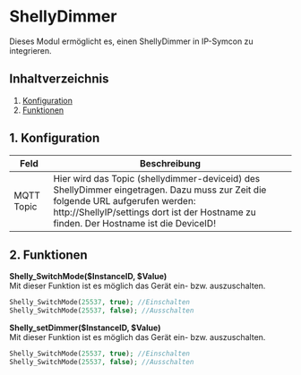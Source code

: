 # ShellyDimmer
   Dieses Modul ermöglicht es, einen ShellyDimmer in IP-Symcon zu integrieren.
     
   ## Inhaltverzeichnis
   1. [Konfiguration](#1-konfiguration)
   2. [Funktionen](#2-funktionen)
   
   ## 1. Konfiguration
   
   Feld | Beschreibung
   ------------ | ----------------
   MQTT Topic | Hier wird das Topic (shellydimmer-deviceid) des ShellyDimmer eingetragen. Dazu muss zur Zeit die folgende URL aufgerufen werden: http://ShellyIP/settings dort ist der Hostname zu finden. Der Hostname ist die DeviceID!
   
   ## 2. Funktionen
   
   **Shelly_SwitchMode($InstanceID, $Value)**\
   Mit dieser Funktion ist es möglich das Gerät ein- bzw. auszuschalten.
   ```php
   Shelly_SwitchMode(25537, true); //Einschalten
   Shelly_SwitchMode(25537, false); //Ausschalten
   ```

   **Shelly_setDimmer($InstanceID, $Value)**\
   Mit dieser Funktion ist es möglich das Gerät ein- bzw. auszuschalten.
   ```php
   Shelly_SwitchMode(25537, true); //Einschalten
   Shelly_SwitchMode(25537, false); //Ausschalten
   ```